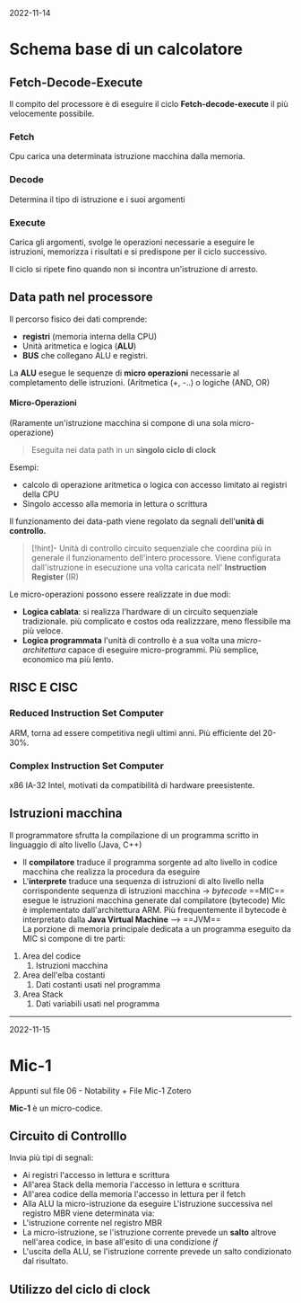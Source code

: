 2022-11-14
# Schema base di un calcolatore 
## Fetch-Decode-Execute

Il compito del processore è di eseguire il ciclo **Fetch-decode-execute** il più velocemente possibile. 

### Fetch
Cpu carica una determinata istruzione macchina dalla memoria. 
### Decode
Determina il tipo di istruzione e i suoi argomenti
### Execute
Carica gli argomenti, svolge le operazioni necessarie a eseguire le istruzioni, memorizza i risultati e si predispone per il ciclo successivo. 

Il ciclo si ripete fino quando non si incontra un'istruzione di arresto. 

## Data path nel processore
Il percorso fisico dei dati comprende: 
- **registri** (memoria interna della CPU)
- Unità aritmetica e logica (**ALU**)
- **BUS** che collegano ALU e registri. 

La **ALU** esegue le sequenze di **micro operazioni** necessarie al completamento delle istruzioni.  (Aritmetica (+, -..) o logiche (AND, OR)

#### Micro-Operazioni
(Raramente un'istruzione macchina si compone di una sola micro-operazione)
> Eseguita nei data path in un **singolo ciclo di clock** 

Esempi: 
- calcolo di operazione aritmetica o logica con accesso limitato ai registri della CPU
- Singolo accesso alla memoria in lettura o scrittura

Il funzionamento dei data-path viene regolato da segnali dell'**unità di controllo.**

>[!hint]-  Unità di controllo 
> circuito sequenziale che coordina più in generale il funzionamento dell'intero processore. 
   Viene configurata dall'istruzione in esecuzione una volta caricata nell' **Instruction Register** (IR) 

Le micro-operazioni possono essere realizzate in due modi: 
- **Logica cablata**: si realizza l'hardware di un circuito sequenziale tradizionale. più complicato e costos oda realizzzare, meno flessibile ma più veloce. 
- **Logica programmata** l'unità di controllo è a sua volta una *micro-architettura* capace di eseguire micro-programmi. Più semplice, economico ma più lento. 

## RISC E CISC
### Reduced Instruction Set Computer 
ARM, torna ad essere competitiva negli ultimi anni. Più efficiente del 20-30%. 
### Complex Instruction Set Computer 
x86 IA-32 Intel, motivati da compatibilità di hardware preesistente. 


## Istruzioni macchina

Il programmatore sfrutta la compilazione di un programma scritto in linguaggio di alto livello (Java, C++)
- Il **compilatore** traduce il programma sorgente ad alto livello in codice macchina che realizza la procedura da eseguire
- L'**interprete** traduce una sequenza di istruzioni di alto livello nella corrispondente sequenza di istruzioni macchina -> *bytecode*
==MIC== esegue le istruzioni macchina generate dal compilatore (bytecode)
MIc è implementato dall'architettura ARM. Più frequentemente il bytecode è interpretato dalla **Java Virtual Machine** --> ==JVM==  
La porzione di memoria principale dedicata a un programma eseguito da MIC si compone di tre parti: 
1. Area del codice 
	1. Istruzioni macchina
2. Area dell'elba costanti 
	1. Dati costanti usati nel programma 
3. Area Stack 
	1. Dati variabili usati nel programma 

---

2022-11-15

# Mic-1 
Appunti sul file 06 - Notability + File Mic-1 Zotero 


**Mic-1** è un micro-codice. 

## Circuito di Controlllo 
Invia più tipi di segnali: 
- Ai registri l'accesso in lettura e scrittura
- All'area Stack della memoria l'accesso in lettura e scrittura 
- All'area codice della memoria l'accesso in lettura per il fetch 
- Alla ALU la micro-istruzione da eseguire 
L'istruzione successiva nel registro MBR viene determinata via: 
- L'istruzione corrente nel registro MBR
- La micro-istruzione, se l'istruzione corrente prevede un **salto** altrove nell'area codice, in base all'esito di una condizione *if*
- L'uscita della ALU, se l'istruzione corrente prevede un salto condizionato dal risultato. 

## Utilizzo del ciclo di clock 
